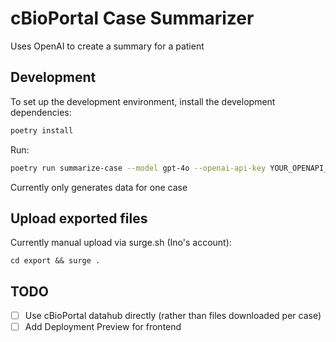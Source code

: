 # cBioPortal Case Summarizer
Uses OpenAI to create a summary for a patient

## Development
To set up the development environment, install the development dependencies:

```sh
poetry install
```

Run:
```bash
poetry run summarize-case --model gpt-4o --openai-api-key YOUR_OPENAPI_KEY data/data_clinical_patient.txt data/data_clinical_sample.txt data/data_mutations.txt data/data_timeline_specimen.txt data/data_timeline_status.txt  data/data_timeline_surgery.txt data/data_timeline_treatment.txt data/nihms-569639.pdf > export/P04.json
```

Currently only generates data for one case

## Upload exported files
Currently manual upload via surge.sh (Ino's account):

```
cd export && surge .
```

## TODO
- [ ] Use cBioPortal datahub directly (rather than files downloaded per case)
- [ ] Add Deployment Preview for frontend
